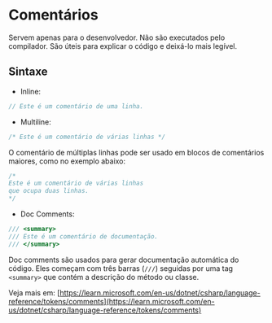 # Comentários

Servem apenas para o desenvolvedor. Não são executados pelo compilador. São úteis para explicar o código e deixá-lo mais legível.

## Sintaxe

- Inline:

```c#
// Este é um comentário de uma linha.
```

- Multiline:

```c#
/* Este é um comentário de várias linhas */
```

O comentário de múltiplas linhas pode ser usado em blocos de comentários maiores, como no exemplo abaixo:

```c#
/*
Este é um comentário de várias linhas
que ocupa duas linhas.
*/
```

- Doc Comments:

```c#
/// <summary>
/// Este é um comentário de documentação.
/// </summary>
```

Doc comments são usados para gerar documentação automática do código. Eles começam com três barras (`///`) seguidas por uma tag `<summary>` que contém a descrição do método ou classe.

<note>

Veja mais em: [https://learn.microsoft.com/en-us/dotnet/csharp/language-reference/tokens/comments](https://learn.microsoft.com/en-us/dotnet/csharp/language-reference/tokens/comments)

</note>

